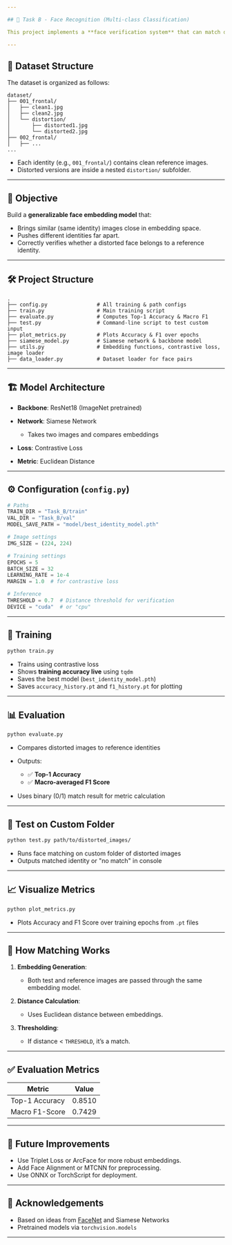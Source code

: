 ```yaml
---

## 🧠 Task B - Face Recognition (Multi-class Classification)

This project implements a **face verification system** that can match distorted or altered face images to their correct identities. Unlike classification, this task focuses on **verifying whether two face images belong to the same person**, even under challenging conditions.

---
```


## 📁 Dataset Structure

The dataset is organized as follows:

```
dataset/
├── 001_frontal/
│   ├── clean1.jpg
│   ├── clean2.jpg
│   └── distortion/
│       ├── distorted1.jpg
│       └── distorted2.jpg
├── 002_frontal/
│   ├── ...
...
```

* Each identity (e.g., `001_frontal/`) contains clean reference images.
* Distorted versions are inside a nested `distortion/` subfolder.

---

## 🎯 Objective

Build a **generalizable face embedding model** that:

* Brings similar (same identity) images close in embedding space.
* Pushes different identities far apart.
* Correctly verifies whether a distorted face belongs to a reference identity.

---

## 🛠️ Project Structure

```
.
├── config.py                # All training & path configs
├── train.py                 # Main training script
├── evaluate.py              # Computes Top-1 Accuracy & Macro F1
├── test.py                  # Command-line script to test custom input
├── plot_metrics.py          # Plots Accuracy & F1 over epochs
├── siamese_model.py         # Siamese network & backbone model
├── utils.py                 # Embedding functions, contrastive loss, image loader
├── data_loader.py           # Dataset loader for face pairs
```

---

## 🏗️ Model Architecture

* **Backbone**: ResNet18 (ImageNet pretrained)
* **Network**: Siamese Network

  * Takes two images and compares embeddings
* **Loss**: Contrastive Loss
* **Metric**: Euclidean Distance

---

## ⚙️ Configuration (`config.py`)

```python
# Paths
TRAIN_DIR = "Task_B/train"
VAL_DIR = "Task_B/val"
MODEL_SAVE_PATH = "model/best_identity_model.pth"

# Image settings
IMG_SIZE = (224, 224)

# Training settings
EPOCHS = 5
BATCH_SIZE = 32
LEARNING_RATE = 1e-4
MARGIN = 1.0  # for contrastive loss

# Inference
THRESHOLD = 0.7  # Distance threshold for verification
DEVICE = "cuda"  # or "cpu"
```

---

## 🚀 Training

```bash
python train.py
```

* Trains using contrastive loss
* Shows **training accuracy live** using `tqdm`
* Saves the best model (`best_identity_model.pth`)
* Saves `accuracy_history.pt` and `f1_history.pt` for plotting

---

## 📊 Evaluation

```bash
python evaluate.py
```

* Compares distorted images to reference identities
* Outputs:

  * ✅ **Top-1 Accuracy**
  * ✅ **Macro-averaged F1 Score**
* Uses binary (0/1) match result for metric calculation

---

## 🧪 Test on Custom Folder

```bash
python test.py path/to/distorted_images/
```

* Runs face matching on custom folder of distorted images
* Outputs matched identity or "no match" in console

---

## 📈 Visualize Metrics

```bash
python plot_metrics.py
```

* Plots Accuracy and F1 Score over training epochs from `.pt` files

---

## 🧠 How Matching Works

1. **Embedding Generation**:

   * Both test and reference images are passed through the same embedding model.
2. **Distance Calculation**:

   * Uses Euclidean distance between embeddings.
3. **Thresholding**:

   * If distance < `THRESHOLD`, it’s a match.

---

## ✅ Evaluation Metrics

| Metric         | Value  |
| -------------- | ------ |
| Top-1 Accuracy | 0.8510 |
| Macro F1-Score | 0.7429 |

---

## 🏁 Future Improvements

* Use Triplet Loss or ArcFace for more robust embeddings.
* Add Face Alignment or MTCNN for preprocessing.
* Use ONNX or TorchScript for deployment.

---

## 🙌 Acknowledgements

* Based on ideas from [FaceNet](https://arxiv.org/abs/1503.03832) and Siamese Networks
* Pretrained models via `torchvision.models`

---